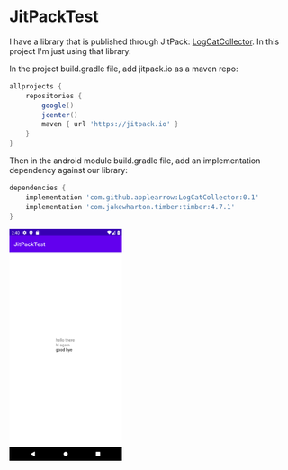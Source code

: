 # JitPackTest

I have a library that is published through JitPack:
[LogCatCollector](https://github.com/applearrow/LogCatCollector).
In this project I'm just using that library.

In the project build.gradle file, add jitpack.io as a maven repo:

```groovy
allprojects {
    repositories {
        google()
        jcenter()
        maven { url 'https://jitpack.io' }
    }
}
```

Then in the android module build.gradle file, add an implementation dependency against our library:

```groovy
dependencies {
    implementation 'com.github.applearrow:LogCatCollector:0.1'
    implementation 'com.jakewharton.timber:timber:4.7.1'
}
```

[<img src="app/doc/images/screenshot1.png" width="200"/>](app/doc/images/screenshot1.png)
